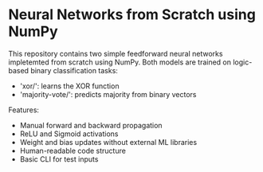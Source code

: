 # Neural Networks from Scratch using NumPy

This repository contains two simple feedforward neural networks impletemted from scratch using NumPy. Both models are trained on logic-based binary classification tasks:

- 'xor/': learns the XOR function
- 'majority-vote/': predicts majority from binary vectors

Features:

- Manual forward and backward propagation
- ReLU and Sigmoid activations
- Weight and bias updates without external ML libraries
- Human-readable code structure
- Basic CLI for test inputs
